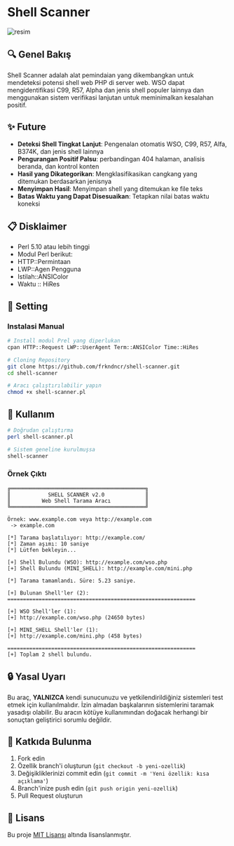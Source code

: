 # Shell Scanner

![resim](https://github.com/user-attachments/assets/bf559926-ef1f-4484-8146-fddec480b327)



## 🔍 Genel Bakış

Shell Scanner adalah alat pemindaian yang dikembangkan untuk mendeteksi potensi shell web PHP di server web. WSO dapat mengidentifikasi C99, R57, Alpha dan jenis shell populer lainnya dan menggunakan sistem verifikasi lanjutan untuk meminimalkan kesalahan positif.

## ✨ Future

- **Deteksi Shell Tingkat Lanjut**: Pengenalan otomatis WSO, C99, R57, Alfa, B374K, dan jenis shell lainnya
- **Pengurangan Positif Palsu**: perbandingan 404 halaman, analisis beranda, dan kontrol konten
- **Hasil yang Dikategorikan**: Mengklasifikasikan cangkang yang ditemukan berdasarkan jenisnya
- **Menyimpan Hasil**: Menyimpan shell yang ditemukan ke file teks
- **Batas Waktu yang Dapat Disesuaikan**: Tetapkan nilai batas waktu koneksi

## 📋 Disklaimer

  - Perl 5.10 atau lebih tinggi
  - Modul Perl berikut:
  - HTTP::Permintaan
  - LWP::Agen Pengguna
  - Istilah::ANSIColor
  - Waktu :: HiRes

## 🔧 Setting

### Instalasi Manual

```bash
# Install modul Prel yang diperlukan
cpan HTTP::Request LWP::UserAgent Term::ANSIColor Time::HiRes

# Cloning Repository
git clone https://github.com/frkndncr/shell-scanner.git
cd shell-scanner

# Aracı çalıştırılabilir yapın
chmod +x shell-scanner.pl
```

## 🚀 Kullanım

```bash
# Doğrudan çalıştırma
perl shell-scanner.pl

# Sistem geneline kurulmuşsa
shell-scanner
```

### Örnek Çıktı

```
╔═══════════════════════════════════════════╗
║            SHELL SCANNER v2.0             ║
║          Web Shell Tarama Aracı           ║
╚═══════════════════════════════════════════╝

Örnek: www.example.com veya http://example.com
 -> example.com

[*] Tarama başlatılıyor: http://example.com/
[*] Zaman aşımı: 10 saniye
[*] Lütfen bekleyin...

[+] Shell Bulundu (WSO): http://example.com/wso.php
[+] Shell Bulundu (MINI_SHELL): http://example.com/mini.php

[*] Tarama tamamlandı. Süre: 5.23 saniye.

[+] Bulunan Shell'ler (2):
============================================================

[+] WSO Shell'ler (1):
[+] http://example.com/wso.php (24650 bytes)

[+] MINI_SHELL Shell'ler (1):
[+] http://example.com/mini.php (458 bytes)

============================================================
[+] Toplam 2 shell bulundu.
```

## 🔒 Yasal Uyarı

Bu araç, **YALNIZCA** kendi sunucunuzu ve yetkilendirildiğiniz sistemleri test etmek için kullanılmalıdır. İzin almadan başkalarının sistemlerini taramak yasadışı olabilir. Bu aracın kötüye kullanımından doğacak herhangi bir sonuçtan geliştirici sorumlu değildir.

## 🤝 Katkıda Bulunma

1. Fork edin
2. Özellik branch'i oluşturun (`git checkout -b yeni-ozellik`)
3. Değişikliklerinizi commit edin (`git commit -m 'Yeni özellik: kısa açıklama'`)
4. Branch'inize push edin (`git push origin yeni-ozellik`)
5. Pull Request oluşturun

## 📜 Lisans

Bu proje [MIT Lisansı](LICENSE) altında lisanslanmıştır.
